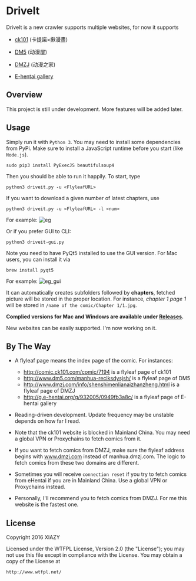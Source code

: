 # DriveIt
DriveIt is a new crawler supports multiple websites, for now it supports 

- [ck101](http://comic.ck101.com) (卡提諾×揪漫畫)

- [DM5](http://www.dm5.com) (动漫屋)

- [DMZJ](http://www.dmzj.com) (动漫之家)

- [E-hentai gallery](http://g.e-hentai.org/)

## Overview
This project is still under development. More features will be added later.
## Usage
Simply run it with ```Python 3```. You may need to install some dependencies from PyPi. Make sure to install a JavaScript runtime before you start (like ``Node.js``).

```
sudo pip3 install PyExecJS beautifulsoup4
```
Then you should be able to run it happily. To start, type 
```
python3 driveit.py -u <FlyleafURL>
```
If you want to download a given number of latest chapters, use
```
python3 driveit.py -u <FlyleafURL> -l <num>
```
For example:
![eg](https://i.imgur.com/Pc4ctG1.png)

Or if you prefer GUI to CLI:
```
python3 driveit-gui.py
```
Note you need to have PyQt5 installed to use the GUI version. For Mac users, you can install it via
```
brew install pyqt5
```
For example:
![eg_gui](https://i.imgur.com/1n8p0L2.png)

It can automatically creates subfolders followed by __chapters__, fetched picture will be stored in the proper location. For instance, _chapter 1 page 1_ will be stored in ```/name of the comic/Chapter 1/1.jpg```.

__Complied versions for Mac and Windows are available under [Releases](https://github.com/XIAZY/DriveIt/releases).__

New websites can be easily supported. I'm now working on it.
## By The Way

- A flyleaf page means the index page of the comic. For instances:

    - http://comic.ck101.com/comic/7194 is a flyleaf page of ck101
    - http://www.dm5.com/manhua-reclksdysjsh/ is a flyleaf page of DM5
    - http://www.dmzj.com/info/shenshimenlianaizhanzheng.html is a flyleaf page of DMZJ
    - http://g.e-hentai.org/g/932005/0949fb3a8c/ is a flyleaf page of E-hentai gallery

- Reading-driven development. Update frequency may be unstable depends on how far I read.

- Note that the ck101 website is blocked in Mainland China. You may need a global VPN or Proxychains to fetch comics from it.

- If you want to fetch comics from DMZJ, make sure the flyleaf address begins with www.dmzj.com instead of manhua.dmzj.com. The logic to fetch comics from these two domains are different.

- Sometimes you will receive `connection reset` if you try to fetch comics from eHentai if you are in Mainland China. Use a global VPN or Proxychains instead.

- Personally, I'll recommend you to fetch comics from DMZJ. For me this website is the fastest one.
## License

Copyright 2016 XIAZY

Licensed under the WTFPL License, Version 2.0 (the "License");
you may not use this file except in compliance with the License.
You may obtain a copy of the License at

    http://www.wtfpl.net/